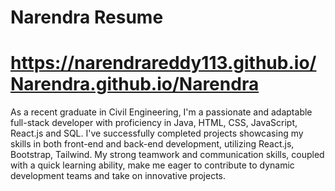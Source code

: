 # Narendra Resume
# https://narendrareddy113.github.io/Narendra.github.io/Narendra
As a recent graduate in Civil Engineering, I'm a passionate and adaptable full-stack developer with proficiency in Java, HTML, CSS, JavaScript, React.js and SQL. I've successfully completed projects showcasing my skills in both front-end and back-end development, utilizing React.js, Bootstrap, Tailwind. My strong teamwork and communication skills, coupled with a quick learning ability, make me eager to contribute to dynamic development teams and take on innovative projects.
